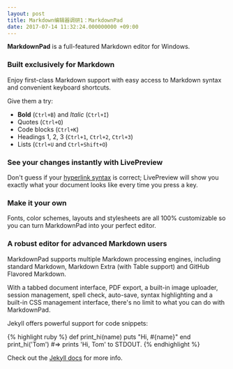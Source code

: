 ```yaml
---
layout: post
title: Markdown编辑器调研1：MarkdownPad
date: 2017-07-14 11:32:24.000000000 +09:00
---
```


**MarkdownPad** is a full-featured Markdown editor for Windows.

### Built exclusively for Markdown 

Enjoy first-class Markdown support with easy access to  Markdown syntax and convenient keyboard shortcuts.

Give them a try:

- **Bold** (`Ctrl+B`) and *Italic* (`Ctrl+I`)
- Quotes (`Ctrl+Q`)
- Code blocks (`Ctrl+K`)
- Headings 1, 2, 3 (`Ctrl+1`, `Ctrl+2`, `Ctrl+3`)
- Lists (`Ctrl+U` and `Ctrl+Shift+O`)

### See your changes instantly with LivePreview 

Don't guess if your [hyperlink syntax](http://markdownpad.com) is correct; LivePreview will show you exactly what your document looks like every time you press a key.

### Make it your own 

Fonts, color schemes, layouts and stylesheets are all 100% customizable so you can turn MarkdownPad into your perfect editor.

### A robust editor for advanced Markdown users 

MarkdownPad supports multiple Markdown processing engines, including standard Markdown, Markdown Extra (with Table support) and GitHub Flavored Markdown.

With a tabbed document interface, PDF export, a built-in image uploader, session management, spell check, auto-save, syntax highlighting and a built-in CSS management interface, there's no limit to what you can do with MarkdownPad.

Jekyll offers powerful support for code snippets:

{% highlight ruby %}
def print_hi(name)
  puts "Hi, #{name}"
end
print_hi('Tom')
#=> prints 'Hi, Tom' to STDOUT.
{% endhighlight %}

Check out the [Jekyll docs][jekyll-docs] for more info.

[jekyll-docs]: http://jekyllrb.com/docs/home